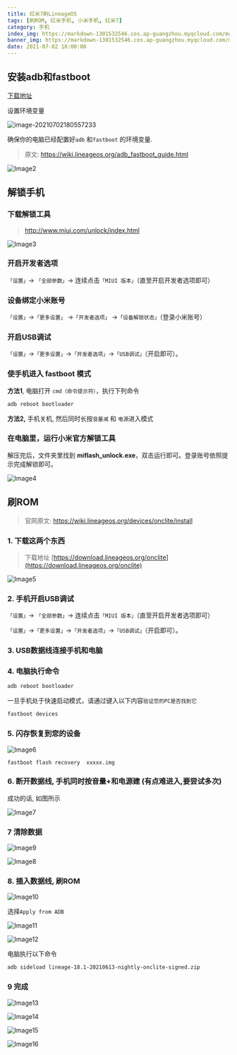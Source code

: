 ```yaml
---
title: 红米7刷LineageOS 
tags: [刷ROM, 红米手机, 小米手机, 红米7]
category: 手机
index_img: https://markdown-1301532546.cos.ap-guangzhou.myqcloud.com/markdown/20210702180935.png
banner_img: https://markdown-1301532546.cos.ap-guangzhou.myqcloud.com/markdown/20210702180935.png
date: 2021-07-02 18:00:00
---
```



## 安装adb和fastboot

[下载地址](https://dl.google.com/android/repository/platform-tools-latest-windows.zip)

设置环境变量

![image-20210702180557233](https://markdown-1301532546.cos.ap-guangzhou.myqcloud.com/markdown/20210702181052.png)

确保你的电脑已经配置好`adb` 和`fastboot` 的环境变量.

>原文: https://wiki.lineageos.org/adb_fastboot_guide.html

![Image2](https://markdown-1301532546.cos.ap-guangzhou.myqcloud.com/markdown/20210702181056.png)

## 解锁手机

###  下载解锁工具

> http://www.miui.com/unlock/index.html

![Image3](https://markdown-1301532546.cos.ap-guangzhou.myqcloud.com/markdown/20210702181058.png)

### 开启开发者选项

`「设置」`-> `「全部参数」`-> 连续点击`「MIUI 版本」`（直至开启开发者选项即可）

### 设备绑定小米账号
`「设置」`->`「更多设置」` ->`「开发者选项」` ->`「设备解锁状态」`（登录小米账号）

### 开启USB调试

`「设置」`->`「更多设置」`->`「开发者选项」`->`「USB调试」`（开启即可）。

### 使手机进入  fastboot 模式 

**方法1**, 电脑打开 `cmd（命令提示符）`，执行下列命令

```bash
adb reboot bootloader
```

**方法2,** 手机关机, 然后同时长按`音量减` 和  `电源`进入模式 

### 在电脑里，运行小米官方解锁工具

解压完后，文件夹里找到 **miflash_unlock.exe**，双击运行即可。登录账号依照提示完成解锁即可。

![Image4](https://markdown-1301532546.cos.ap-guangzhou.myqcloud.com/markdown/20210702181102.png)

##  刷ROM

> 官网原文: https://wiki.lineageos.org/devices/onclite/install

### 1. 下载这两个东西 

> 下载地址 [https://download.lineageos.org/onclite](https://download.lineageos.org/onclite)

![Image5](https://markdown-1301532546.cos.ap-guangzhou.myqcloud.com/markdown/20210702181112.png)

### 2. 手机开启USB调试

`「设置」`-> `「全部参数」`-> 连续点击`「MIUI 版本」`（直至开启开发者选项即可）

`「设置」`->`「更多设置」`->`「开发者选项」`->`「USB调试」`（开启即可）。

### 3. USB数据线连接手机和电脑

### 4. 电脑执行命令

```bash
adb reboot bootloader
```

一旦手机处于快速启动模式，请通过键入以下内容`验证您的PC是否找到它`

```bash
fastboot devices
```

### 5. 闪存恢复到您的设备

![Image6](https://markdown-1301532546.cos.ap-guangzhou.myqcloud.com/markdown/20210702181116.png)

```
fastboot flash recovery  xxxxx.img    
```

### 6. 断开数据线, 手机同时按**音量+**和**电源建** (有点难进入,要尝试多次) 

成功的话, 如图所示

![Image7](https://markdown-1301532546.cos.ap-guangzhou.myqcloud.com/markdown/20210702181119.png)

### 7 清除数据

![Image9](https://markdown-1301532546.cos.ap-guangzhou.myqcloud.com/markdown/20210702181122.png)

![Image8](https://markdown-1301532546.cos.ap-guangzhou.myqcloud.com/markdown/20210702181124.png)

### 8. 插入数据线, 刷ROM

![Image10](https://markdown-1301532546.cos.ap-guangzhou.myqcloud.com/markdown/20210702181127.png)

选择`Apply from ADB`

![Image11](https://markdown-1301532546.cos.ap-guangzhou.myqcloud.com/markdown/20210702181129.png)

![Image12](https://markdown-1301532546.cos.ap-guangzhou.myqcloud.com/markdown/20210702181131.png)

电脑执行以下命令

```bash
adb sideload lineage-18.1-20210613-nightly-onclite-signed.zip   
```

### 9 完成

![Image13](https://markdown-1301532546.cos.ap-guangzhou.myqcloud.com/markdown/20210702181134.png)

![Image14](https://markdown-1301532546.cos.ap-guangzhou.myqcloud.com/markdown/20210702181137.png)

![Image15](https://markdown-1301532546.cos.ap-guangzhou.myqcloud.com/markdown/20210702181139.png)

![Image16](https://markdown-1301532546.cos.ap-guangzhou.myqcloud.com/markdown/20210702181141.png)
